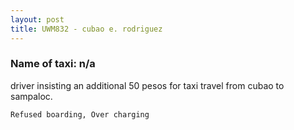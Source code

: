 ```yaml
---
layout: post
title: UWM832 - cubao e. rodriguez
---
```


### Name of taxi: n/a

driver insisting an additional 50 pesos for taxi travel from cubao to sampaloc.

```Refused boarding, Over charging```
